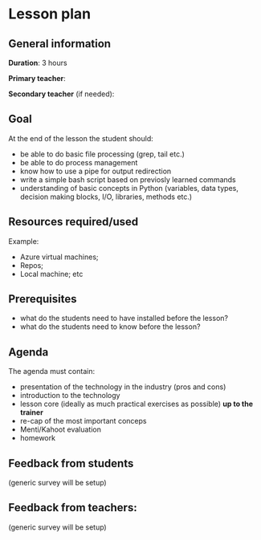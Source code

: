 # Lesson plan

## General information

**Duration**: 3 hours

**Primary teacher**: 

**Secondary teacher** (if needed): 

## Goal
At the end of the lesson the student should:
- be able to do basic file processing (grep, tail etc.)
- be able to do process management
- know how to use a pipe for output redirection
- write a simple bash script based on previosly learned commands
- understanding of basic concepts in Python (variables, data types, decision making blocks, I/O, libraries, methods etc.)

## Resources required/used
Example:
- Azure virtual machines;
- Repos;
- Local machine; etc

## Prerequisites
- what do the students need to have installed before the lesson?
- what do the students need to know before the lesson?

## Agenda
The agenda must contain:
- presentation of the technology in the industry (pros and cons)
- introduction to the technology
- lesson core (ideally as much practical exercises as possible) **up to the trainer**
- re-cap of the most important conceps
- Menti/Kahoot evaluation
- homework

## Feedback from students
(generic survey will be setup)

## Feedback from teachers:
(generic survey will be setup)

